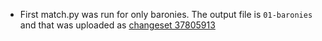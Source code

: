  * First match.py was run for only baronies. The output file is `01-baronies` and that was uploaded as [changeset 37805913](http://www.openstreetmap.org/changeset/37805913)
